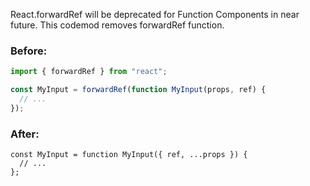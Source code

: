 React.forwardRef will be deprecated for Function Components in near future. This codemod removes forwardRef function.

### Before:

```jsx
import { forwardRef } from "react";

const MyInput = forwardRef(function MyInput(props, ref) {
  // ...
});
```

### After:

```tsx
const MyInput = function MyInput({ ref, ...props }) {
  // ...
};
```
